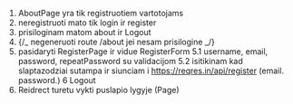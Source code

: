 1. AboutPage yra tik registruotiem vartotojams
2. neregistruoti mato tik login ir register
3. prisiloginam matom about ir Logout
4. {/_ negeneruoti route /about jei nesam prisilogine _/} <Route path='/about'> <AboutPage /> </Route>
5. pasidaryti RegisterPage ir vidue RegisterForm 5.1 username, email, password, repeatPassword su validacijom 5.2 isitikinam kad slaptazodziai sutampa ir siunciam i https://reqres.in/api/register (email. password.) 6 Logout
6. Reidrect turetu vykti puslapio lygyje (Page)

